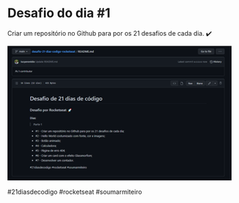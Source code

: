 # Desafio do dia #1

Criar um repositório no Github para por os 21 desafios de cada dia. ✔️

<img src="Desafio 1.png" />

#21diasdecodigo #rocketseat #soumarmiteiro
